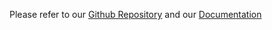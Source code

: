 Please refer to our [Github Repository](https://github.com/mad-lab-fau/mad-gui) and our [Documentation](https://mad-gui.readthedocs.io/en/latest/README.html)

